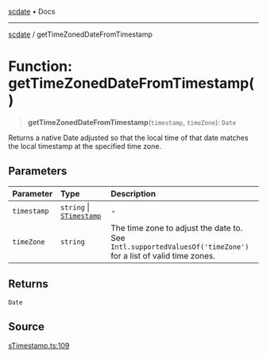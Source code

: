 [scdate](../README.md) • Docs

---

[scdate](../README.md) / getTimeZonedDateFromTimestamp

# Function: getTimeZonedDateFromTimestamp()

> **getTimeZonedDateFromTimestamp**(`timestamp`, `timeZone`): `Date`

Returns a native Date adjusted so that the local time of that date matches
the local timestamp at the specified time zone.

## Parameters

| Parameter   | Type                                                 | Description                                                                                                        |
| :---------- | :--------------------------------------------------- | :----------------------------------------------------------------------------------------------------------------- |
| `timestamp` | `string` \| [`STimestamp`](../classes/STimestamp.md) | -                                                                                                                  |
| `timeZone`  | `string`                                             | The time zone to adjust the date to. See<br />`Intl.supportedValuesOf('timeZone')` for a list of valid time zones. |

## Returns

`Date`

## Source

[sTimestamp.ts:109](https://github.com/ericvera/scdate/blob/26a0ee551696abb8d0e853bcc8b83fccd84ac8ae/src/sTimestamp.ts#L109)
